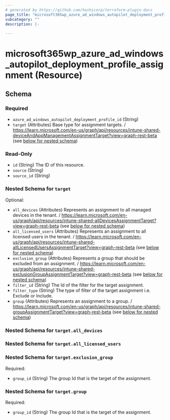 ```yaml
---
# generated by https://github.com/hashicorp/terraform-plugin-docs
page_title: "microsoft365wp_azure_ad_windows_autopilot_deployment_profile_assignment Resource - microsoft365wp"
subcategory: ""
description: |-
  
---
```


# microsoft365wp_azure_ad_windows_autopilot_deployment_profile_assignment (Resource)





<!-- schema generated by tfplugindocs -->
## Schema

### Required

- `azure_ad_windows_autopilot_deployment_profile_id` (String)
- `target` (Attributes) Base type for assignment targets. / https://learn.microsoft.com/en-us/graph/api/resources/intune-shared-deviceAndAppManagementAssignmentTarget?view=graph-rest-beta (see [below for nested schema](#nestedatt--target))

### Read-Only

- `id` (String) The ID of this resource.
- `source` (String)
- `source_id` (String)

<a id="nestedatt--target"></a>
### Nested Schema for `target`

Optional:

- `all_devices` (Attributes) Represents an assignment to all managed devices in the tenant. / https://learn.microsoft.com/en-us/graph/api/resources/intune-shared-allDevicesAssignmentTarget?view=graph-rest-beta (see [below for nested schema](#nestedatt--target--all_devices))
- `all_licensed_users` (Attributes) Represents an assignment to all licensed users in the tenant. / https://learn.microsoft.com/en-us/graph/api/resources/intune-shared-allLicensedUsersAssignmentTarget?view=graph-rest-beta (see [below for nested schema](#nestedatt--target--all_licensed_users))
- `exclusion_group` (Attributes) Represents a group that should be excluded from an assignment. / https://learn.microsoft.com/en-us/graph/api/resources/intune-shared-exclusionGroupAssignmentTarget?view=graph-rest-beta (see [below for nested schema](#nestedatt--target--exclusion_group))
- `filter_id` (String) The Id of the filter for the target assignment.
- `filter_type` (String) The type of filter of the target assignment i.e. Exclude or Include.
- `group` (Attributes) Represents an assignment to a group. / https://learn.microsoft.com/en-us/graph/api/resources/intune-shared-groupAssignmentTarget?view=graph-rest-beta (see [below for nested schema](#nestedatt--target--group))

<a id="nestedatt--target--all_devices"></a>
### Nested Schema for `target.all_devices`


<a id="nestedatt--target--all_licensed_users"></a>
### Nested Schema for `target.all_licensed_users`


<a id="nestedatt--target--exclusion_group"></a>
### Nested Schema for `target.exclusion_group`

Required:

- `group_id` (String) The group Id that is the target of the assignment.


<a id="nestedatt--target--group"></a>
### Nested Schema for `target.group`

Required:

- `group_id` (String) The group Id that is the target of the assignment.


